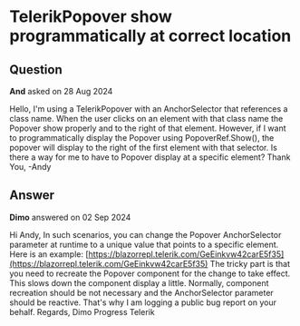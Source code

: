 # TelerikPopover show programmatically at correct location

## Question

**And** asked on 28 Aug 2024

Hello, I'm using a TelerikPopover with an AnchorSelector that references a class name. When the user clicks on an element with that class name the Popover show properly and to the right of that element. However, if I want to programmatically display the Popover using PopoverRef.Show(), the popover will display to the right of the first element with that selector. Is there a way for me to have to Popover display at a specific element? Thank You, -Andy

## Answer

**Dimo** answered on 02 Sep 2024

Hi Andy, In such scenarios, you can change the Popover AnchorSelector parameter at runtime to a unique value that points to a specific element. Here is an example: [https://blazorrepl.telerik.com/GeEinkvw42carE5f35](https://blazorrepl.telerik.com/GeEinkvw42carE5f35) The tricky part is that you need to recreate the Popover component for the change to take effect. This slows down the component display a little. Normally, component recreation should be not necessary and the AnchorSelector parameter should be reactive. That's why I am logging a public bug report on your behalf. Regards, Dimo Progress Telerik
